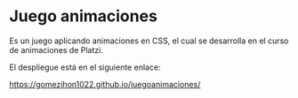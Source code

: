# Juego animaciones

Es un juego aplicando animaciones en CSS, el cual se desarrolla en el curso de animaciones de Platzi.

El despliegue está en el siguiente enlace:

https://gomezjhon1022.github.io/juegoanimaciones/